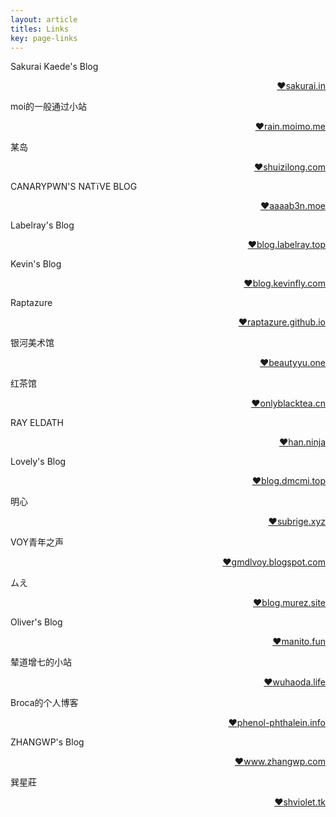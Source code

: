```yaml
---
layout: article
titles: Links
key: page-links
---
```


Sakurai Kaede's Blog<p align = "right"><a href = https://sakurai.in>:heart:sakurai.in</a></p>

moi的一般通过小站 <p align = "right"><a href = https://rain.moimo.me>:heart:rain.moimo.me</a></p>

某岛  <p align = "right"><a href = http://www.shuizilong.com/house>:heart:shuizilong.com</a></p>

CANARYPWN'S NATïVE BLOG <p align = "right"><a href = https://aaaab3n.moe>:heart:aaaab3n.moe</a></p>

Labelray's Blog <p align = "right"><a href = https://blog.labelray.top>:heart:blog.labelray.top</a></p>

Kevin's Blog <p align = "right"><a href = http://blog.kevinfly.com>:heart:blog.kevinfly.com</a></p>

Raptazure <p align = "right"><a href = https://raptazure.github.io>:heart:raptazure.github.io</a></p>

银河美术馆 <p align = "right"><a href = https://beautyyu.one>:heart:beautyyu.one</a></p>

红茶馆 <p align = "right"><a href = https://onlyblacktea.cn>:heart:onlyblacktea.cn</a></p>

RAY ELDATH <p align = "right"><a href = https://ray-eldath.me>:heart:han.ninja</a></p>

Lovely's Blog <p align = "right"><a href = http://blog.dmcmi.top>:heart:blog.dmcmi.top</a></p>

明心 <p align = "right"><a href = https://subrige.xyz>:heart:subrige.xyz</a></p>

VOY青年之声<p align = "right"><a href = https://gmdlvoy.blogspot.com>:heart:gmdlvoy.blogspot.com</a></p>

ムえ<p align = "right"><a href = https://blog.murez.site>:heart:blog.murez.site</a></p>

Oliver's Blog<p align = "right"><a href = https://manito.fun>:heart:manito.fun</a></p>

辇道增七的小站<p align = "right"><a href = http://wuhaoda.life>:heart:wuhaoda.life</a></p>

Broca的个人博客<p align = "right"><a href = https://phenol-phthalein.info>:heart:phenol-phthalein.info</a></p>

ZHANGWP's Blog<p align = "right"><a href = https://www.zhangwp.com>:heart:www.zhangwp.com</a></p>

巽星莊<p align = "right"><a href = https://shviolet.tk>:heart:shviolet.tk</a></p>
